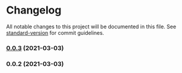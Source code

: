 # Changelog

All notable changes to this project will be documented in this file. See [standard-version](https://github.com/conventional-changelog/standard-version) for commit guidelines.

### [0.0.3](https://github.com/raykrueger/cdk-valheim-server/compare/v0.0.2...v0.0.3) (2021-03-03)

### 0.0.2 (2021-03-03)
